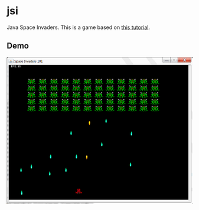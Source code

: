 jsi
===

Java Space Invaders.
This is a game based on [this tutorial](http://www.cokeandcode.com/info/tut2d.html).

Demo
----

![Alt Text](https://github.com/JCPP/jsi/raw/master/demo/demo.gif)